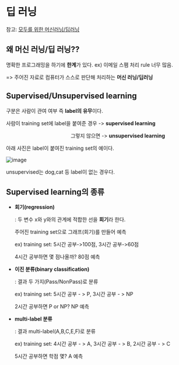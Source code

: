 # 딥 러닝
 
 참고: [모두를 위한 머신러닝/딥러닝](http://hunkim.github.io/ml/)

## 왜 머신 러닝/딥 러닝??

 명확한 프로그래밍을 하기에 **한계**가 있다. ex) 이메일 스팸 처리 rule 너무 많음.
 
 => 주어진 자료로 컴퓨터가 스스로 판단해 처리하는 **머신 러닝/딥러닝** 
 
 ## Supervised/Unsupervised learning
   구분은 사람이 관여 여부 즉 **label의 유무**이다.
   
   사람이 training set에 label을 붙여준 경우 -> **supervised learning** 
   
  &nbsp;&nbsp;&nbsp;&nbsp;&nbsp;&nbsp;&nbsp;&nbsp;&nbsp;&nbsp;&nbsp;&nbsp;&nbsp;&nbsp;&nbsp;&nbsp;&nbsp;&nbsp;&nbsp;&nbsp;&nbsp;&nbsp;&nbsp;&nbsp;&nbsp;&nbsp;&nbsp;&nbsp;&nbsp;&nbsp;&nbsp;&nbsp;&nbsp;&nbsp;&nbsp;&nbsp;&nbsp;&nbsp;&nbsp;&nbsp;&nbsp;&nbsp;&nbsp;&nbsp;&nbsp;그렇지 않으면 -> **unsupervised learning**
   
   아래 사진은 label이 붙여진 training set의 예이다.
   
   ![image](https://user-images.githubusercontent.com/33515697/43265744-9f2cc006-9124-11e8-9d19-dd292f304d78.png)
   
   unsupervised는 dog,cat 등 label이 없는 경우다.
   
 ## Supervised learning의 종류
  - **회기(regression)**
  
    : 두 변수 x와 y와의 관계에 적합한 선을 **회기**라 한다.
      
    주어진 training set으로 그래프(회기)를 만들어 예측
    
    
    ex) training set: 5시간 공부->100점, 3시간 공부->60점  
    
      4시간 공부하면 몇 점나올까? 80점 예측
        
  
  
  - **이진 분류(binary classification)**
  
    : 결과 두 가지(Pass/NonPass)로 분류
    
    ex) training set: 5시간 공부 - > P, 3시간 공부 - >  NP  
    
     2시간 공부하면 P or NP? NP 예측
    
  - **multi-label 분류**
  
    : 결과 multi-label(A,B,C,E,F)로 분류
    
    ex) training set: 4시간 공부 - > A, 3시간 공부 - > B, 2시간 공부 - > C 
    
     5시간 공부하면 학점 몇? A 예측

 
 

